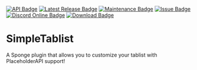 [![API Badge](https://img.shields.io/badge/MC%20version-Sponge%20v7.2.0-blue?style=flat-square)](https://www.spongepowered.org/)
[![Latest Release Badge](https://img.shields.io/ore/v/simpletablist?label=latest%20release&style=flat-square)](https://ore.spongepowered.org/Fridtjof_DE/SimpleTablist)
[![Maintenance Badge](https://img.shields.io/maintenance/no/2020?style=flat-square)]()
[![Issue Badge](https://img.shields.io/github/issues/Fridtjof-DE/SimpleTablist?style=flat-square)](https://github.com/Fridtjof-DE/SimpleTablist/issues)
[![Discord Online Badge](https://img.shields.io/discord/698210072899223642?style=flat-square)](https://discord.gg/fXHcmTq)
[![Download Badge](https://img.shields.io/ore/dt/simpletablist?style=flat-square)](https://ore.spongepowered.org/Fridtjof_DE/SimpleTablist)
# SimpleTablist
 A Sponge plugin that allows you to customize your tablist with PlaceholderAPI support!
